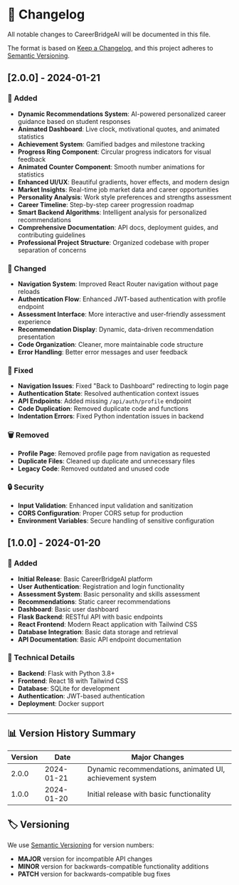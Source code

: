 # 📝 Changelog

All notable changes to CareerBridgeAI will be documented in this file.

The format is based on [Keep a Changelog](https://keepachangelog.com/en/1.0.0/),
and this project adheres to [Semantic Versioning](https://semver.org/spec/v2.0.0.html).

## [2.0.0] - 2024-01-21

### 🎉 Added
- **Dynamic Recommendations System**: AI-powered personalized career guidance based on student responses
- **Animated Dashboard**: Live clock, motivational quotes, and animated statistics
- **Achievement System**: Gamified badges and milestone tracking
- **Progress Ring Component**: Circular progress indicators for visual feedback
- **Animated Counter Component**: Smooth number animations for statistics
- **Enhanced UI/UX**: Beautiful gradients, hover effects, and modern design
- **Market Insights**: Real-time job market data and career opportunities
- **Personality Analysis**: Work style preferences and strengths assessment
- **Career Timeline**: Step-by-step career progression roadmap
- **Smart Backend Algorithms**: Intelligent analysis for personalized recommendations
- **Comprehensive Documentation**: API docs, deployment guides, and contributing guidelines
- **Professional Project Structure**: Organized codebase with proper separation of concerns

### 🔧 Changed
- **Navigation System**: Improved React Router navigation without page reloads
- **Authentication Flow**: Enhanced JWT-based authentication with profile endpoint
- **Assessment Interface**: More interactive and user-friendly assessment experience
- **Recommendation Display**: Dynamic, data-driven recommendation presentation
- **Code Organization**: Cleaner, more maintainable code structure
- **Error Handling**: Better error messages and user feedback

### 🐛 Fixed
- **Navigation Issues**: Fixed "Back to Dashboard" redirecting to login page
- **Authentication State**: Resolved authentication context issues
- **API Endpoints**: Added missing `/api/auth/profile` endpoint
- **Code Duplication**: Removed duplicate code and functions
- **Indentation Errors**: Fixed Python indentation issues in backend

### 🗑️ Removed
- **Profile Page**: Removed profile page from navigation as requested
- **Duplicate Files**: Cleaned up duplicate and unnecessary files
- **Legacy Code**: Removed outdated and unused code

### 🔒 Security
- **Input Validation**: Enhanced input validation and sanitization
- **CORS Configuration**: Proper CORS setup for production
- **Environment Variables**: Secure handling of sensitive configuration

## [1.0.0] - 2024-01-20

### 🎉 Added
- **Initial Release**: Basic CareerBridgeAI platform
- **User Authentication**: Registration and login functionality
- **Assessment System**: Basic personality and skills assessment
- **Recommendations**: Static career recommendations
- **Dashboard**: Basic user dashboard
- **Flask Backend**: RESTful API with basic endpoints
- **React Frontend**: Modern React application with Tailwind CSS
- **Database Integration**: Basic data storage and retrieval
- **API Documentation**: Basic API endpoint documentation

### 🔧 Technical Details
- **Backend**: Flask with Python 3.8+
- **Frontend**: React 18 with Tailwind CSS
- **Database**: SQLite for development
- **Authentication**: JWT-based authentication
- **Deployment**: Docker support


---

## 📊 Version History Summary

| Version | Date | Major Changes |
|---------|------|---------------|
| 2.0.0 | 2024-01-21 | Dynamic recommendations, animated UI, achievement system |
| 1.0.0 | 2024-01-20 | Initial release with basic functionality |

## 🏷️ Versioning

We use [Semantic Versioning](https://semver.org/) for version numbers:
- **MAJOR** version for incompatible API changes
- **MINOR** version for backwards-compatible functionality additions
- **PATCH** version for backwards-compatible bug fixes

